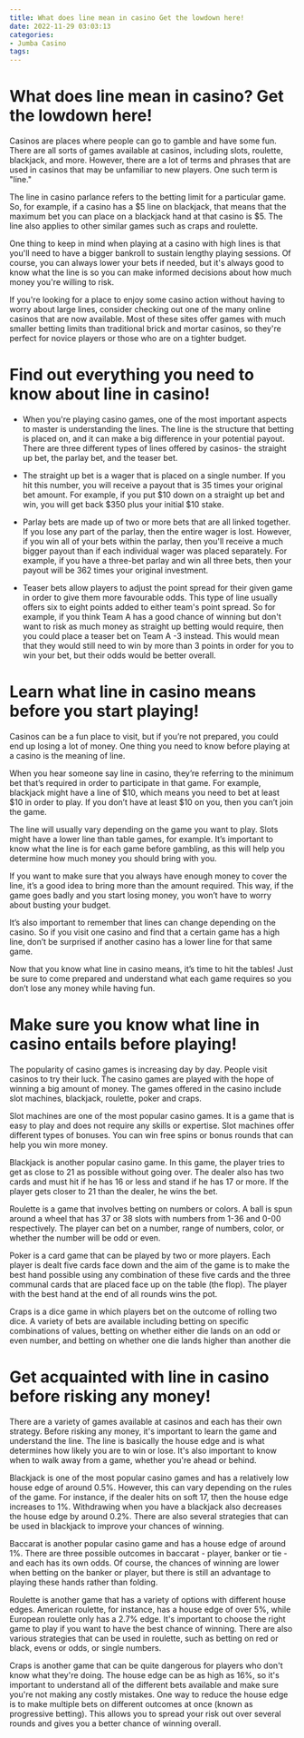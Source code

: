 ```yaml
---
title: What does line mean in casino Get the lowdown here!
date: 2022-11-29 03:03:13
categories:
- Jumba Casino
tags:
---
```



#  What does line mean in casino? Get the lowdown here!

Casinos are places where people can go to gamble and have some fun. There are all sorts of games available at casinos, including slots, roulette, blackjack, and more. However, there are a lot of terms and phrases that are used in casinos that may be unfamiliar to new players. One such term is "line."

The line in casino parlance refers to the betting limit for a particular game. So, for example, if a casino has a $5 line on blackjack, that means that the maximum bet you can place on a blackjack hand at that casino is $5. The line also applies to other similar games such as craps and roulette.

One thing to keep in mind when playing at a casino with high lines is that you'll need to have a bigger bankroll to sustain lengthy playing sessions. Of course, you can always lower your bets if needed, but it's always good to know what the line is so you can make informed decisions about how much money you're willing to risk.

If you're looking for a place to enjoy some casino action without having to worry about large lines, consider checking out one of the many online casinos that are now available. Most of these sites offer games with much smaller betting limits than traditional brick and mortar casinos, so they're perfect for novice players or those who are on a tighter budget.

#  Find out everything you need to know about line in casino!

+ When you're playing casino games, one of the most important aspects to master is understanding the lines. The line is the structure that betting is placed on, and it can make a big difference in your potential payout. There are three different types of lines offered by casinos- the straight up bet, the parlay bet, and the teaser bet.

+ The straight up bet is a wager that is placed on a single number. If you hit this number, you will receive a payout that is 35 times your original bet amount. For example, if you put $10 down on a straight up bet and win, you will get back $350 plus your initial $10 stake.

+ Parlay bets are made up of two or more bets that are all linked together. If you lose any part of the parlay, then the entire wager is lost. However, if you win all of your bets within the parlay, then you'll receive a much bigger payout than if each individual wager was placed separately. For example, if you have a three-bet parlay and win all three bets, then your payout will be 362 times your original investment.

+ Teaser bets allow players to adjust the point spread for their given game in order to give them more favourable odds. This type of line usually offers six to eight points added to either team's point spread. So for example, if you think Team A has a good chance of winning but don't want to risk as much money as straight up betting would require, then you could place a teaser bet on Team A -3 instead. This would mean that they would still need to win by more than 3 points in order for you to win your bet, but their odds would be better overall.

#  Learn what line in casino means before you start playing!

Casinos can be a fun place to visit, but if you’re not prepared, you could end up losing a lot of money. One thing you need to know before playing at a casino is the meaning of line.

When you hear someone say line in casino, they’re referring to the minimum bet that’s required in order to participate in that game. For example, blackjack might have a line of $10, which means you need to bet at least $10 in order to play. If you don’t have at least $10 on you, then you can’t join the game.

The line will usually vary depending on the game you want to play. Slots might have a lower line than table games, for example. It’s important to know what the line is for each game before gambling, as this will help you determine how much money you should bring with you.

If you want to make sure that you always have enough money to cover the line, it’s a good idea to bring more than the amount required. This way, if the game goes badly and you start losing money, you won’t have to worry about busting your budget.

It’s also important to remember that lines can change depending on the casino. So if you visit one casino and find that a certain game has a high line, don’t be surprised if another casino has a lower line for that same game.

Now that you know what line in casino means, it’s time to hit the tables! Just be sure to come prepared and understand what each game requires so you don’t lose any money while having fun.

#  Make sure you know what line in casino entails before playing!

The popularity of casino games is increasing day by day. People visit casinos to try their luck. The casino games are played with the hope of winning a big amount of money. The games offered in the casino include slot machines, blackjack, roulette, poker and craps.

Slot machines are one of the most popular casino games. It is a game that is easy to play and does not require any skills or expertise. Slot machines offer different types of bonuses. You can win free spins or bonus rounds that can help you win more money.

Blackjack is another popular casino game. In this game, the player tries to get as close to 21 as possible without going over. The dealer also has two cards and must hit if he has 16 or less and stand if he has 17 or more. If the player gets closer to 21 than the dealer, he wins the bet.

Roulette is a game that involves betting on numbers or colors. A ball is spun around a wheel that has 37 or 38 slots with numbers from 1-36 and 0-00 respectively. The player can bet on a number, range of numbers, color, or whether the number will be odd or even.

Poker is a card game that can be played by two or more players. Each player is dealt five cards face down and the aim of the game is to make the best hand possible using any combination of these five cards and the three communal cards that are placed face up on the table (the flop). The player with the best hand at the end of all rounds wins the pot.

Craps is a dice game in which players bet on the outcome of rolling two dice. A variety of bets are available including betting on specific combinations of values, betting on whether either die lands on an odd or even number, and betting on whether one die lands higher than another die

#  Get acquainted with line in casino before risking any money!

There are a variety of games available at casinos and each has their own strategy. Before risking any money, it's important to learn the game and understand the line. The line is basically the house edge and is what determines how likely you are to win or lose. It's also important to know when to walk away from a game, whether you're ahead or behind.

Blackjack is one of the most popular casino games and has a relatively low house edge of around 0.5%. However, this can vary depending on the rules of the game. For instance, if the dealer hits on soft 17, then the house edge increases to 1%. Withdrawing when you have a blackjack also decreases the house edge by around 0.2%. There are also several strategies that can be used in blackjack to improve your chances of winning.

Baccarat is another popular casino game and has a house edge of around 1%. There are three possible outcomes in baccarat - player, banker or tie - and each has its own odds. Of course, the chances of winning are lower when betting on the banker or player, but there is still an advantage to playing these hands rather than folding.

Roulette is another game that has a variety of options with different house edges. American roulette, for instance, has a house edge of over 5%, while European roulette only has a 2.7% edge. It's important to choose the right game to play if you want to have the best chance of winning. There are also various strategies that can be used in roulette, such as betting on red or black, evens or odds, or single numbers.

 Craps is another game that can be quite dangerous for players who don't know what they're doing. The house edge can be as high as 16%, so it's important to understand all of the different bets available and make sure you're not making any costly mistakes. One way to reduce the house edge is to make multiple bets on different outcomes at once (known as progressive betting). This allows you to spread your risk out over several rounds and gives you a better chance of winning overall.